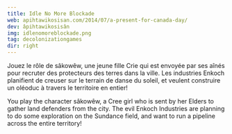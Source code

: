 ```yaml
---
title: Idle No More Blockade
web: apihtawikosisan.com/2014/07/a-present-for-canada-day/
dev: âpihtawikosisân
img: idlenomoreblockade.png
tag: decolonizationgames
dir: right
---
```

Jouez le rôle de sâkowêw, une jeune fille Crie qui est envoyée par ses aînés pour recruter des protecteurs des terres dans la ville. Les industries Enkoch planifient de creuser sur le terrain de danse du soleil, et veulent construire un oléoduc à travers le territoire en entier!

You play the character sâkowêw, a Cree girl who is sent by her Elders to gather land defenders from the city. The evil Enkoch Industries are planning to do some exploration on the Sundance field, and want to run a pipeline across the entire territory!
